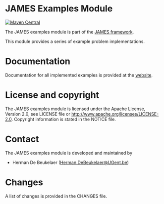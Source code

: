 JAMES Examples Module
=====================

[![Maven Central](https://maven-badges.herokuapp.com/maven-central/org.jamesframework/james-examples/badge.svg?style=flat)](http://search.maven.org/#search%7Cga%7C1%7Ca%3A%22james-examples%22)

The JAMES examples module is part of the [JAMES framework][james-github].

This module provides a series of example problem implementations.
  
Documentation
=============

Documentation for all implemented examples is provided at the [website][examples-website].

License and copyright
=====================

The JAMES examples module is licensed under the Apache License, Version 2.0, see LICENSE file or http://www.apache.org/licenses/LICENSE-2.0.
Copyright information is stated in the NOTICE file.

Contact
=======

The JAMES examples module is developed and maintained by

 - Herman De Beukelaer (Herman.DeBeukelaer@UGent.be)
 
Changes
=======

A list of changes is provided in the CHANGES file.


[james-github]:      https://github.com/hdbeukel/james
[examples-website]:  http://www.jamesframework.org/examples
